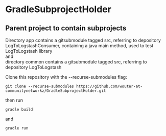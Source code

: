# GradleSubprojectHolder
## Parent project to contain subprojects

Directory app contains a gitsubmodule tagged src, referring to depository LogToLogstashConsumer, containing a java main method, used to test LogToLogstash library  
and  
directory common contains a gitsubmodule tagged src, referring to depository LogToLogstash

Clone this repository with the --recurse-submodules flag: 


    git clone --recurse-submodules https://github.com/wouter-at-communitynetworkz/GradleSubprojectHolder.git
    
    
then run 

    gradle build

and  

    gradle run

